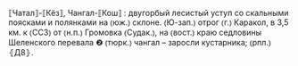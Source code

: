 ---
---

⟦Чатал⟧-⟦Кёз⟧, Чангал-⟦Кош⟧
: двугорбый лесистый уступ со скальными поясками и полянками на ⦅юж.⦆ склоне. ⦅Ю-зап.⦆ отрог ⦅г.⦆ Каракол, в 3,5 км. к ⦅ССЗ⦆ от ⦅н.п.⦆ Громовка ⦅Судак.⦆, на ⦅вост.⦆ краю седловины Шеленского перевала ❷ ⦅тюрк.⦆ чангал – заросли кустарника; ⦅рпл.⦆ ⦃Д8⦄.
